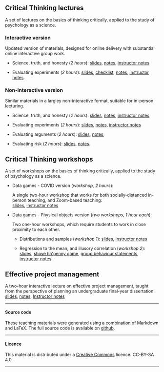 
## Critical Thinking lectures

A set of lectures on the basics of thinking critically, applied to the study of
psychology as a science.

### Interactive version

Updated version of materials, designed for online delivery with substantial
online interactive group work.

- Science, truth, and honesty (_2 hours_):
   [slides](ScienceTruthHonestyInteract.pdf),
   [notes](ScienceTruthHonestyNotesInteract.html),
   [instructor notes](ScienceTruthHonestyInstructorInteract.html)

- Evaluating experiments (_2 hours_):
   [slides](EvaluatingExperimentsInteract.pdf), 
   [checklist](ExperimentChecklist.md),
   [notes](EvaluatingExperimentsInteractNotes.md), 
   [instructor notes](EvaluatingExperimentsInstructorInteract.md).

### Non-interactive version

Similar materials in a largley non-interactive format, suitable for in-person lecturing.

- Science, truth, and honesty (_2 hours_):
   [slides](ScienceTruthHonesty.pdf),
   [notes](ScienceTruthHonestyNotes.html),
   [instructor notes](ScienceTruthHonestyInstructor.html)

- Evaluating experiments (_2 hours_):
   [slides](EvaluatingExperiments.pdf),
   [notes](EvaluatingExperiments.html),
   [instructor notes](EvaluatingExperimentsInstruct.md)

- Evaluating arguments (_2 hours_):
   [slides](EvaluatingArguments.pdf),
   [notes](EvaluatingArguments.html),

- Evaluating risk (_2 hours_): [slides](EvaluatingRisk.pdf),
   [notes](EvaluatingRisk.html).

## Critical Thinking workshops

A set of workshops on the basics of thinking critically, applied to the study
of psychology as a science.

- Data games - COVID version (_workshop, 2 hours_):

    A single two-hour workshop that works for both socially-distanced in-person teaching, and Zoom-based teaching:	
	[slides](data-games-slides.pdf),
	[instructor notes](data-games.html)

- Data games - Physical objects version (_two workshops, 1 hour each_):

    Two one-hour workshops, which require students to work in close proximity to each other.

    - Distributions and samples (_workshop 1_):
       [slides](distributions-samples.pdf),
       [instructor notes](distributions-samples.html)

    - Regression to the mean, and illusory correlation (_workshop 2_):
       [slides](regress-corr.pdf), 
       [shove ha'penny game](http://www.psy.plymouth.ac.uk/labplus/lp411ShoveHapenny/default.html), 
       [group behaviour statements](irr-corr.html), 
       [instructor notes](regress-corr.html)

## Effective project management

A two-hour interactive lecture on effective project management, taught from the perspective of planning an undergraduate final-year dissertation: 
[slides](ProjMan.pdf), 
[notes](ProjManNotes.md), 
[Instructor notes](ProjManInstruct.md)



____

#### Source code

These teaching materials were generated using a combination of
Markdown and LaTeX. The full source code is available on
[github](https://github.com/ajwills72/critical-thinking).

___

#### Licence

This material is distributed under a [Creative
Commons](https://creativecommons.org/) licence. CC-BY-SA 4.0.

____

